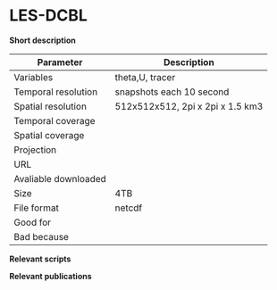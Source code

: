 # LES-DCBL

**Short description**



| Parameter     | Description |
| ---      | ---       |
| Variables            |    theta,U, tracer      |
| Temporal resolution  |      snapshots each 10 second    |
| Spatial resolution   |    512x512x512, 2pi x 2pi x 1.5 km3                 |
| Temporal coverage    |                     |
| Spatial coverage     |                     |
| Projection           |                     |
| URL                  |                     |
| Avaliable downloaded |                     |
| Size                 |        4TB             |
| File format          |           netcdf          |
| Good for             |                     |
| Bad because          |                     |



**Relevant scripts**




**Relevant publications**
